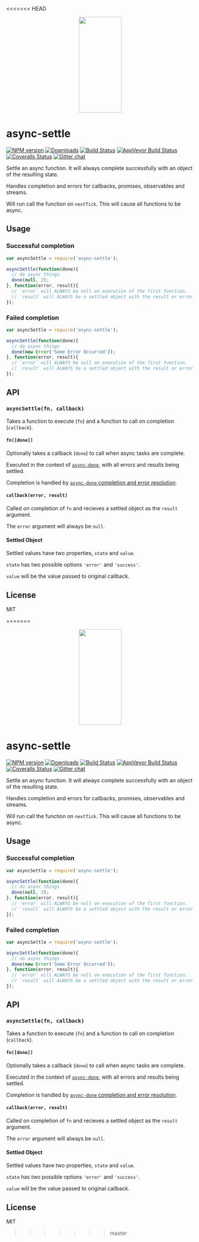 <<<<<<< HEAD
<p align="center">
  <a href="http://gulpjs.com">
    <img height="257" width="114" src="https://raw.githubusercontent.com/gulpjs/artwork/master/gulp-2x.png">
  </a>
</p>

# async-settle

[![NPM version][npm-image]][npm-url] [![Downloads][downloads-image]][npm-url] [![Build Status][travis-image]][travis-url] [![AppVeyor Build Status][appveyor-image]][appveyor-url] [![Coveralls Status][coveralls-image]][coveralls-url] [![Gitter chat][gitter-image]][gitter-url]

Settle an async function. It will always complete successfully with an object of the resulting state.

Handles completion and errors for callbacks, promises, observables and streams.

Will run call the function on `nextTick`. This will cause all functions to be async.

## Usage

### Successful completion

```js
var asyncSettle = require('async-settle');

asyncSettle(function(done){
  // do async things
  done(null, 2);
}, function(error, result){
  // `error` will ALWAYS be null on execution of the first function.
  // `result` will ALWAYS be a settled object with the result or error of the first function.
});
```

### Failed completion

```js
var asyncSettle = require('async-settle');

asyncSettle(function(done){
  // do async things
  done(new Error('Some Error Occurred'));
}, function(error, result){
  // `error` will ALWAYS be null on execution of the first function.
  // `result` will ALWAYS be a settled object with the result or error of the first function.
});
```

## API

### `asyncSettle(fn, callback)`

Takes a function to execute (`fn`) and a function to call on completion (`callback`).

#### `fn([done])`

Optionally takes a callback (`done`) to call when async tasks are complete.

Executed in the context of [`async-done`][async-done], with all errors and results being settled.

Completion is handled by [`async-done` completion and error resolution][completions].

#### `callback(error, result)`

Called on completion of `fn` and recieves a settled object as the `result` argument.

The `error` argument will always be `null`.

#### Settled Object

Settled values have two properties, `state` and `value`.

`state` has two possible options `'error'` and `'success'`.

`value` will be the value passed to original callback.

## License

MIT

[async-done]: https://github.com/gulpjs/async-done
[completions]: https://github.com/gulpjs/async-done#completion-and-error-resolution

[downloads-image]: http://img.shields.io/npm/dm/async-settle.svg
[npm-url]: https://www.npmjs.com/package/async-settle
[npm-image]: http://img.shields.io/npm/v/async-settle.svg

[travis-url]: https://travis-ci.org/gulpjs/async-settle
[travis-image]: http://img.shields.io/travis/gulpjs/async-settle.svg?label=travis-ci

[appveyor-url]: https://ci.appveyor.com/project/gulpjs/async-settle
[appveyor-image]: https://img.shields.io/appveyor/ci/gulpjs/async-settle.svg?label=appveyor

[coveralls-url]: https://coveralls.io/r/gulpjs/async-settle
[coveralls-image]: http://img.shields.io/coveralls/gulpjs/async-settle/master.svg

[gitter-url]: https://gitter.im/gulpjs/gulp
[gitter-image]: https://badges.gitter.im/gulpjs/gulp.svg
=======
<p align="center">
  <a href="http://gulpjs.com">
    <img height="257" width="114" src="https://raw.githubusercontent.com/gulpjs/artwork/master/gulp-2x.png">
  </a>
</p>

# async-settle

[![NPM version][npm-image]][npm-url] [![Downloads][downloads-image]][npm-url] [![Build Status][travis-image]][travis-url] [![AppVeyor Build Status][appveyor-image]][appveyor-url] [![Coveralls Status][coveralls-image]][coveralls-url] [![Gitter chat][gitter-image]][gitter-url]

Settle an async function. It will always complete successfully with an object of the resulting state.

Handles completion and errors for callbacks, promises, observables and streams.

Will run call the function on `nextTick`. This will cause all functions to be async.

## Usage

### Successful completion

```js
var asyncSettle = require('async-settle');

asyncSettle(function(done){
  // do async things
  done(null, 2);
}, function(error, result){
  // `error` will ALWAYS be null on execution of the first function.
  // `result` will ALWAYS be a settled object with the result or error of the first function.
});
```

### Failed completion

```js
var asyncSettle = require('async-settle');

asyncSettle(function(done){
  // do async things
  done(new Error('Some Error Occurred'));
}, function(error, result){
  // `error` will ALWAYS be null on execution of the first function.
  // `result` will ALWAYS be a settled object with the result or error of the first function.
});
```

## API

### `asyncSettle(fn, callback)`

Takes a function to execute (`fn`) and a function to call on completion (`callback`).

#### `fn([done])`

Optionally takes a callback (`done`) to call when async tasks are complete.

Executed in the context of [`async-done`][async-done], with all errors and results being settled.

Completion is handled by [`async-done` completion and error resolution][completions].

#### `callback(error, result)`

Called on completion of `fn` and recieves a settled object as the `result` argument.

The `error` argument will always be `null`.

#### Settled Object

Settled values have two properties, `state` and `value`.

`state` has two possible options `'error'` and `'success'`.

`value` will be the value passed to original callback.

## License

MIT

[async-done]: https://github.com/gulpjs/async-done
[completions]: https://github.com/gulpjs/async-done#completion-and-error-resolution

[downloads-image]: http://img.shields.io/npm/dm/async-settle.svg
[npm-url]: https://www.npmjs.com/package/async-settle
[npm-image]: http://img.shields.io/npm/v/async-settle.svg

[travis-url]: https://travis-ci.org/gulpjs/async-settle
[travis-image]: http://img.shields.io/travis/gulpjs/async-settle.svg?label=travis-ci

[appveyor-url]: https://ci.appveyor.com/project/gulpjs/async-settle
[appveyor-image]: https://img.shields.io/appveyor/ci/gulpjs/async-settle.svg?label=appveyor

[coveralls-url]: https://coveralls.io/r/gulpjs/async-settle
[coveralls-image]: http://img.shields.io/coveralls/gulpjs/async-settle/master.svg

[gitter-url]: https://gitter.im/gulpjs/gulp
[gitter-image]: https://badges.gitter.im/gulpjs/gulp.svg
>>>>>>> master
